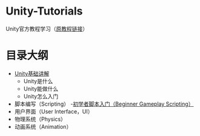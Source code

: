 # Unity-Tutorials
Unity官方教程学习（[原教程链接](https://unity3d.com/cn/learn/tutorials)）

# 目录大纲
- [Unity基础讲解](/Base/Unity-Base)
    - Unity是什么
    - Unity能做什么
    - Unity怎么入门
- 脚本编写（Scripting）
    -[初学者脚本入门（Beginner Gameplay Scripting）](/Scripting/Beginner-Gameplay-Scripting.md)
- 用户界面（User Interface，UI）
- 物理系统（Physics）
- 动画系统（Animation）

